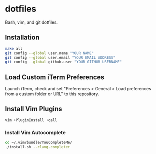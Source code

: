 # dotfiles

Bash, vim, and git dotfiles.

## Installation

```bash
make all
git config --global user.name "YOUR NAME"
git config --global user.email "YOUR EMAIL ADDRESS"
git config --global github.user "YOUR GITHUB USERNAME"
```

## Load Custom iTerm Preferences

Launch iTerm, check and set "Preferences > General > Load preferences from a custom folder or URL" to this repository.

## Install Vim Plugins

```bash
vim +PluginInstall +qall
```

### Install Vim Autocomplete

```bash
cd ~/.vim/bundle/YouCompleteMe/
./install.sh --clang-completer
```
